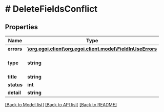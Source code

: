# # DeleteFieldsConflict

## Properties

Name | Type | Description | Notes
------------ | ------------- | ------------- | -------------
**errors** | [**\org.egoi.client\org.egoi.client.model\FieldInUseErrors**](FieldInUseErrors.md) |  | [optional] 
**type** | **string** | RFC for status code definitions | [optional] 
**title** | **string** | Error title | [optional] 
**status** | **int** | Status code | [optional] 
**detail** | **string** | Error detail | [optional] 

[[Back to Model list]](../../README.md#documentation-for-models) [[Back to API list]](../../README.md#documentation-for-api-endpoints) [[Back to README]](../../README.md)



